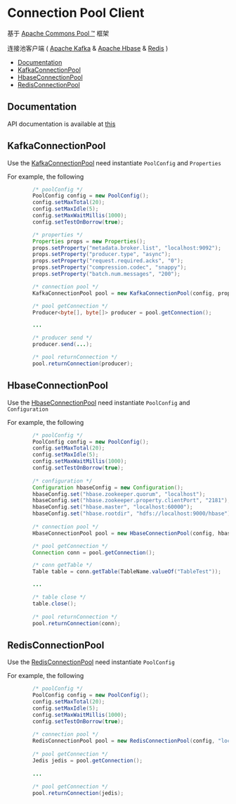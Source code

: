 Connection Pool Client
==============================
  基于 [Apache Commons Pool ™](http://commons.apache.org/proper/commons-pool/) 框架

  连接池客户端 ( [Apache Kafka](http://kafka.apache.org/) &amp; [Apache Hbase](http://hbase.apache.org/) &amp; [Redis](http://redis.io/) )
  
  * [Documentation](#documentation)
  * [KafkaConnectionPool](#kafkaconnectionpool)
  * [HbaseConnectionPool](#hbaseconnectionpool)
  * [RedisConnectionPool](#redisconnectionpool)


## Documentation

API documentation is available at [this](http://htmlpreview.github.io/?https://raw.githubusercontent.com/darkphoenixs/connection-pool-client/v1.1/doc/index.html)

## KafkaConnectionPool

Use the [KafkaConnectionPool](https://github.com/darkphoenixs/connection-pool-client/blob/master/src/main/java/org/darkphoenixs/pool/kafka/KafkaConnectionPool.java) need instantiate `PoolConfig` and `Properties`

For example, the following 
```java
		/* poolConfig */
		PoolConfig config = new PoolConfig();
		config.setMaxTotal(20);
		config.setMaxIdle(5);
		config.setMaxWaitMillis(1000);
		config.setTestOnBorrow(true);

		/* properties */
		Properties props = new Properties();
		props.setProperty("metadata.broker.list", "localhost:9092");
		props.setProperty("producer.type", "async");
		props.setProperty("request.required.acks", "0");
		props.setProperty("compression.codec", "snappy");
		props.setProperty("batch.num.messages", "200");

		/* connection pool */
		KafkaConnectionPool pool = new KafkaConnectionPool(config, props);

		/* pool getConnection */
		Producer<byte[], byte[]> producer = pool.getConnection();

		...

		/* producer send */
		producer.send(...);

		/* pool returnConnection */
		pool.returnConnection(producer);
```
## HbaseConnectionPool
Use the [HbaseConnectionPool](https://github.com/darkphoenixs/connection-pool-client/blob/master/src/main/java/org/darkphoenixs/pool/hbase/HbaseConnectionPool.java) need instantiate `PoolConfig` and `Configuration`

For example, the following 
```java
		/* poolConfig */
		PoolConfig config = new PoolConfig();
		config.setMaxTotal(20);
		config.setMaxIdle(5);
		config.setMaxWaitMillis(1000);
		config.setTestOnBorrow(true);
		
		/* configuration */
		Configuration hbaseConfig = new Configuration();
		hbaseConfig.set("hbase.zookeeper.quorum", "localhost");
		hbaseConfig.set("hbase.zookeeper.property.clientPort", "2181");
		hbaseConfig.set("hbase.master", "localhost:60000");
		hbaseConfig.set("hbase.rootdir", "hdfs://localhost:9000/hbase");
		
		/* connection pool */
		HbaseConnectionPool pool = new HbaseConnectionPool(config, hbaseConfig);

		/* pool getConnection */
		Connection conn = pool.getConnection();

		/* conn getTable */
		Table table = conn.getTable(TableName.valueOf("TableTest"));

		...

		/* table close */
		table.close();
		
		/* pool returnConnection */
		pool.returnConnection(conn);
```
## RedisConnectionPool
Use the [RedisConnectionPool](https://github.com/darkphoenixs/connection-pool-client/blob/master/src/main/java/org/darkphoenixs/pool/redis/RedisConnectionPool.java) need instantiate `PoolConfig` 

For example, the following 
```java
		/* poolConfig */
		PoolConfig config = new PoolConfig();
		config.setMaxTotal(20);
		config.setMaxIdle(5);
		config.setMaxWaitMillis(1000);
		config.setTestOnBorrow(true);
		
		/* connection pool */
		RedisConnectionPool pool = new RedisConnectionPool(config, "localhost", 6379);
		
		/* pool getConnection */
		Jedis jedis = pool.getConnection();
			
		...
		
		/* pool getConnection */
		pool.returnConnection(jedis);
```
